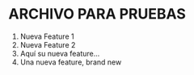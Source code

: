 # ARCHIVO PARA PRUEBAS

1. Nueva Feature 1
2. Nueva Feature 2
3. Aquí su nueva feature...
4. Una nueva feature, brand new

